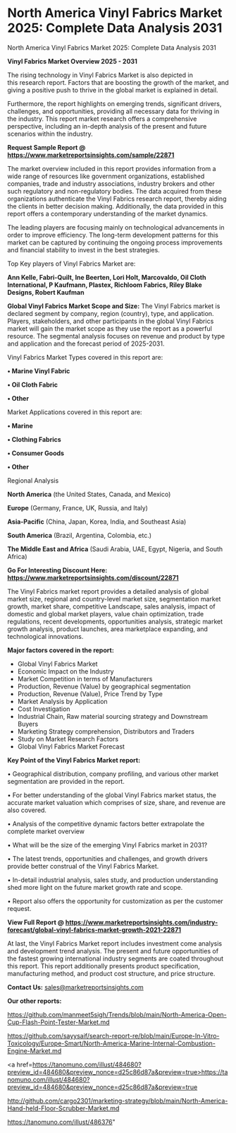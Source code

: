 # North America Vinyl Fabrics Market 2025: Complete Data Analysis 2031
North America Vinyl Fabrics Market 2025: Complete Data Analysis 2031

<Strong> Vinyl Fabrics Market Overview 2025 - 2031</strong>

The rising technology in Vinyl Fabrics Market is also depicted in this research report. Factors that are boosting the growth of the market, and giving a positive push to thrive in the global market is explained in detail.

Furthermore, the report highlights on emerging trends, significant drivers, challenges, and opportunities, providing all necessary data for thriving in the industry. This report market research offers a comprehensive perspective, including an in-depth analysis of the present and future scenarios within the industry.

<strong>Request Sample Report @ <a href=https://www.marketreportsinsights.com/sample/22871>https://www.marketreportsinsights.com/sample/22871</a></strong>

The market overview included in this report provides information from a wide range of resources like government organizations, established companies, trade and industry associations, industry brokers and other such regulatory and non-regulatory bodies. The data acquired from these organizations authenticate the Vinyl Fabrics research report, thereby aiding the clients in better decision making. Additionally, the data provided in this report offers a contemporary understanding of the market dynamics.

The leading players are focusing mainly on technological advancements in order to improve efficiency. The long-term development patterns for this market can be captured by continuing the ongoing process improvements and financial stability to invest in the best strategies.

Top Key players of Vinyl Fabrics Market are:

<strong>Ann Kelle, Fabri-Quilt, Ine Beerten, Lori Holt, Marcovaldo, Oil Cloth International, P Kaufmann, Plastex, Richloom Fabrics, Riley Blake Designs, Robert Kaufman</strong>

<strong><b>Global Vinyl Fabrics Market Scope and Size:</b></strong>
The Vinyl Fabrics market is declared segment by company, region (country), type, and application. Players, stakeholders, and other participants in the global Vinyl Fabrics market will gain the market scope as they use the report as a powerful resource. The segmental analysis focuses on revenue and product by type and application and the forecast period of 2025-2031.

Vinyl Fabrics Market Types covered in this report are:

<strong>• Marine Vinyl Fabric

• Oil Cloth Fabric

• Other</strong>

Market Applications covered in this report are:

<strong>• Marine

• Clothing Fabrics

• Consumer Goods

• Other</strong> 

Regional Analysis

<strong>North America</strong> (the United States, Canada, and Mexico)

<strong>Europe</strong> (Germany, France, UK, Russia, and Italy)

<strong>Asia-Pacific</strong> (China, Japan, Korea, India, and Southeast Asia)

<strong>South America</strong> (Brazil, Argentina, Colombia, etc.)

<strong>The Middle East and Africa</strong> (Saudi Arabia, UAE, Egypt, Nigeria, and South Africa)

<strong>Go For Interesting Discount Here: <a href=https://www.marketreportsinsights.com/discount/22871>https://www.marketreportsinsights.com/discount/22871</a></strong>

The Vinyl Fabrics market report provides a detailed analysis of global market size, regional and country-level market size, segmentation market growth, market share, competitive Landscape, sales analysis, impact of domestic and global market players, value chain optimization, trade regulations, recent developments, opportunities analysis, strategic market growth analysis, product launches, area marketplace expanding, and technological innovations.

<strong><b>Major factors covered in the report:</b></strong>
<ul>
  <li>Global Vinyl Fabrics Market </li>
  <li>Economic Impact on the Industry</li>
  <li>Market Competition in terms of Manufacturers</li>
  <li>Production, Revenue (Value) by geographical segmentation</li>
  <li>Production, Revenue (Value), Price Trend by Type</li>
  <li>Market Analysis by Application</li>
  <li>Cost Investigation</li>
  <li>Industrial Chain, Raw material sourcing strategy and Downstream Buyers</li>
  <li>Marketing Strategy comprehension, Distributors and Traders</li>
  <li>Study on Market Research Factors</li>
  <li>Global Vinyl Fabrics Market Forecast</li>
</ul>

<strong><b>Key Point of the Vinyl Fabrics Market report:</b></strong>

• Geographical distribution, company profiling, and various other market segmentation are provided in the report.

• For better understanding of the global Vinyl Fabrics market status, the accurate market valuation which comprises of size, share, and revenue are also covered.

• Analysis of the competitive dynamic factors better extrapolate the complete market overview

• What will be the size of the emerging Vinyl Fabrics market in 2031?

• The latest trends, opportunities and challenges, and growth drivers provide better construal of the Vinyl Fabrics Market.

• In-detail industrial analysis, sales study, and production understanding shed more light on the future market growth rate and scope.

• Report also offers the opportunity for customization as per the customer request.

<strong><b>View Full Report @ <a href=https://www.marketreportsinsights.com/industry-forecast/global-vinyl-fabrics-market-growth-2021-22871>https://www.marketreportsinsights.com/industry-forecast/global-vinyl-fabrics-market-growth-2021-22871</a></b></strong>


At last, the Vinyl Fabrics Market report includes investment come analysis and development trend analysis. The present and future opportunities of the fastest growing international industry segments are coated throughout this report. This report additionally presents product specification, manufacturing method, and product cost structure, and price structure.

<strong>Contact Us:</strong>
sales@marketreportsinsights.com

<strong>Our other reports:</strong>

<a href=https://github.com/manmeet5sigh/Trends/blob/main/North-America-Open-Cup-Flash-Point-Tester-Market.md>https://github.com/manmeet5sigh/Trends/blob/main/North-America-Open-Cup-Flash-Point-Tester-Market.md</a>

<a href=https://github.com/sayysaif/search-report-re/blob/main/Europe-In-Vitro-Toxicology/Europe-Smart/North-America-Marine-Internal-Combustion-Engine-Market.md>https://github.com/sayysaif/search-report-re/blob/main/Europe-In-Vitro-Toxicology/Europe-Smart/North-America-Marine-Internal-Combustion-Engine-Market.md</a>

<a href=https://tanomuno.com/illust/484680?preview_id=484680&preview_nonce=d25c86d87a&preview=true>https://tanomuno.com/illust/484680?preview_id=484680&preview_nonce=d25c86d87a&preview=true</a>

<a href=http://github.com/cargo2301/marketing-strategy/blob/main/North-America-Hand-held-Floor-Scrubber-Market.md>http://github.com/cargo2301/marketing-strategy/blob/main/North-America-Hand-held-Floor-Scrubber-Market.md</a>

<a href=https://tanomuno.com/illust/486376>https://tanomuno.com/illust/486376</a>"
